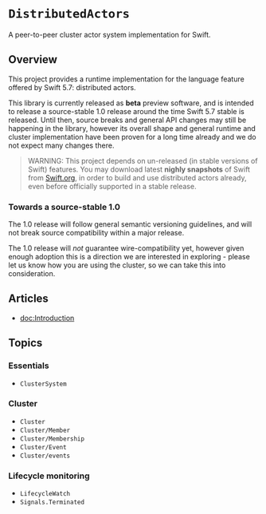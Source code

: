 # ``DistributedActors``

A peer-to-peer cluster actor system implementation for Swift.

## Overview

This project provides a runtime implementation for the language feature offered by Swift 5.7: distributed actors.

This library is currently released as **beta** preview software, and is intended to release a source-stable 1.0 release around the time Swift 5.7 stable is released.
Until then, source breaks and general API changes may still be happening in the library, however its overall shape and general runtime and cluster implementation have been proven for a long time already and we do not expect many changes there. 

> WARNING: This project depends on un-released (in stable versions of Swift) features.
> You may download latest **nighly snapshots** of Swift from [Swift.org](https://swift.org/download/#snapshots),
> in order to build and use distributed actors already, even before officially supported in a stable release.

### Towards a source-stable 1.0

The 1.0 release will follow general semantic versioning guidelines, and will not break source compatibility within a major release.

The 1.0 release will _not_ guarantee wire-compatibility yet, however given enough adoption this is a direction we are interested in exploring - please let us know how you are using the cluster, so we can take this into consideration.


## Articles 

- <doc:Introduction>

## Topics

### Essentials

- ``ClusterSystem``

### Cluster
- ``Cluster``
- ``Cluster/Member``
- ``Cluster/Membership``
- ``Cluster/Event``
- ``Cluster/events``
 
### Lifecycle monitoring
- ``LifecycleWatch``
- ``Signals.Terminated``
